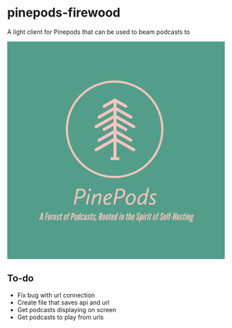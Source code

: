 # pinepods-firewood
 A light client for Pinepods that can be used to beam podcasts to

 ![Pinepods Logo](assets/pinepods-logo.jpeg)

## To-do
- Fix bug with url connection
- Create file that saves api and url
- Get podcasts displaying on screen
- Get podcasts to play from urls